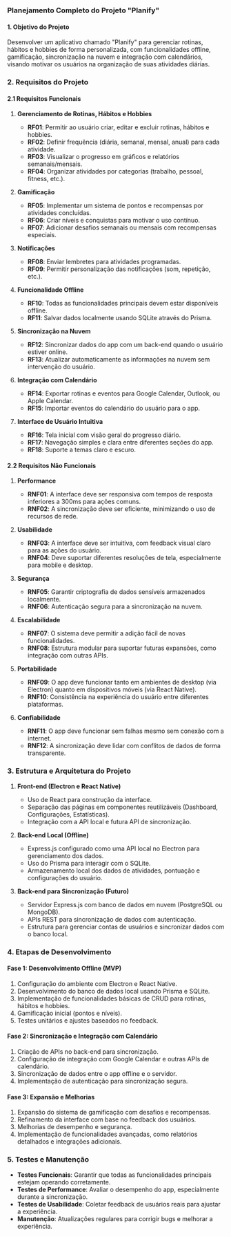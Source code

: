 ### **Planejamento Completo do Projeto "Planify"**

#### **1. Objetivo do Projeto**

Desenvolver um aplicativo chamado "Planify" para gerenciar rotinas, hábitos e hobbies de forma personalizada, com funcionalidades offline, gamificação, sincronização na nuvem e integração com calendários, visando motivar os usuários na organização de suas atividades diárias.

### **2. Requisitos do Projeto**

#### **2.1 Requisitos Funcionais**

1. **Gerenciamento de Rotinas, Hábitos e Hobbies**

   - **RF01**: Permitir ao usuário criar, editar e excluir rotinas, hábitos e hobbies.
   - **RF02**: Definir frequência (diária, semanal, mensal, anual) para cada atividade.
   - **RF03**: Visualizar o progresso em gráficos e relatórios semanais/mensais.
   - **RF04**: Organizar atividades por categorias (trabalho, pessoal, fitness, etc.).

2. **Gamificação**

   - **RF05**: Implementar um sistema de pontos e recompensas por atividades concluídas.
   - **RF06**: Criar níveis e conquistas para motivar o uso contínuo.
   - **RF07**: Adicionar desafios semanais ou mensais com recompensas especiais.

3. **Notificações**

   - **RF08**: Enviar lembretes para atividades programadas.
   - **RF09**: Permitir personalização das notificações (som, repetição, etc.).

4. **Funcionalidade Offline**

   - **RF10**: Todas as funcionalidades principais devem estar disponíveis offline.
   - **RF11**: Salvar dados localmente usando SQLite através do Prisma.

5. **Sincronização na Nuvem**

   - **RF12**: Sincronizar dados do app com um back-end quando o usuário estiver online.
   - **RF13**: Atualizar automaticamente as informações na nuvem sem intervenção do usuário.

6. **Integração com Calendário**

   - **RF14**: Exportar rotinas e eventos para Google Calendar, Outlook, ou Apple Calendar.
   - **RF15**: Importar eventos do calendário do usuário para o app.

7. **Interface de Usuário Intuitiva**
   - **RF16**: Tela inicial com visão geral do progresso diário.
   - **RF17**: Navegação simples e clara entre diferentes seções do app.
   - **RF18**: Suporte a temas claro e escuro.

#### **2.2 Requisitos Não Funcionais**

1. **Performance**

   - **RNF01**: A interface deve ser responsiva com tempos de resposta inferiores a 300ms para ações comuns.
   - **RNF02**: A sincronização deve ser eficiente, minimizando o uso de recursos de rede.

2. **Usabilidade**

   - **RNF03**: A interface deve ser intuitiva, com feedback visual claro para as ações do usuário.
   - **RNF04**: Deve suportar diferentes resoluções de tela, especialmente para mobile e desktop.

3. **Segurança**

   - **RNF05**: Garantir criptografia de dados sensíveis armazenados localmente.
   - **RNF06**: Autenticação segura para a sincronização na nuvem.

4. **Escalabilidade**

   - **RNF07**: O sistema deve permitir a adição fácil de novas funcionalidades.
   - **RNF08**: Estrutura modular para suportar futuras expansões, como integração com outras APIs.

5. **Portabilidade**

   - **RNF09**: O app deve funcionar tanto em ambientes de desktop (via Electron) quanto em dispositivos móveis (via React Native).
   - **RNF10**: Consistência na experiência do usuário entre diferentes plataformas.

6. **Confiabilidade**
   - **RNF11**: O app deve funcionar sem falhas mesmo sem conexão com a internet.
   - **RNF12**: A sincronização deve lidar com conflitos de dados de forma transparente.

### **3. Estrutura e Arquitetura do Projeto**

1. **Front-end (Electron e React Native)**

   - Uso de React para construção da interface.
   - Separação das páginas em componentes reutilizáveis (Dashboard, Configurações, Estatísticas).
   - Integração com a API local e futura API de sincronização.

2. **Back-end Local (Offline)**

   - Express.js configurado como uma API local no Electron para gerenciamento dos dados.
   - Uso do Prisma para interagir com o SQLite.
   - Armazenamento local dos dados de atividades, pontuação e configurações do usuário.

3. **Back-end para Sincronização (Futuro)**
   - Servidor Express.js com banco de dados em nuvem (PostgreSQL ou MongoDB).
   - APIs REST para sincronização de dados com autenticação.
   - Estrutura para gerenciar contas de usuários e sincronizar dados com o banco local.

### **4. Etapas de Desenvolvimento**

#### **Fase 1: Desenvolvimento Offline (MVP)**

1. Configuração do ambiente com Electron e React Native.
2. Desenvolvimento do banco de dados local usando Prisma e SQLite.
3. Implementação de funcionalidades básicas de CRUD para rotinas, hábitos e hobbies.
4. Gamificação inicial (pontos e níveis).
5. Testes unitários e ajustes baseados no feedback.

#### **Fase 2: Sincronização e Integração com Calendário**

1. Criação de APIs no back-end para sincronização.
2. Configuração de integração com Google Calendar e outras APIs de calendário.
3. Sincronização de dados entre o app offline e o servidor.
4. Implementação de autenticação para sincronização segura.

#### **Fase 3: Expansão e Melhorias**

1. Expansão do sistema de gamificação com desafios e recompensas.
2. Refinamento da interface com base no feedback dos usuários.
3. Melhorias de desempenho e segurança.
4. Implementação de funcionalidades avançadas, como relatórios detalhados e integrações adicionais.

### **5. Testes e Manutenção**

- **Testes Funcionais**: Garantir que todas as funcionalidades principais estejam operando corretamente.
- **Testes de Performance**: Avaliar o desempenho do app, especialmente durante a sincronização.
- **Testes de Usabilidade**: Coletar feedback de usuários reais para ajustar a experiência.
- **Manutenção**: Atualizações regulares para corrigir bugs e melhorar a experiência.
